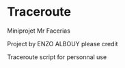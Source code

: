 # Traceroute
Miniprojet Mr Facerias

Project by ENZO ALBOUY please credit

Traceroute script for personnal use
